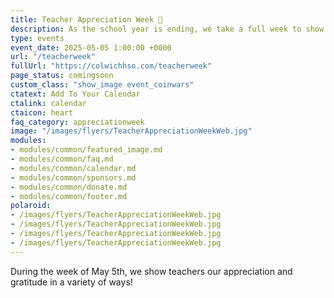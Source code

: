 ```yaml
---
title: Teacher Appreciation Week 💖
description: As the school year is ending, we take a full week to show our teachers love.
type: events
event_date: 2025-05-05 1:00:00 +0000
url: "/teacherweek"
fullUrl: "https://colwichhso.com/teacherweek"
page_status: comingsoon
custom_class: "show_image event_coinwars"
ctatext: Add To Your Calendar
ctalink: calendar
ctaicon: heart
faq_category: appreciationweek
image: "/images/flyers/TeacherAppreciationWeekWeb.jpg"
modules:
- modules/common/featured_image.md
- modules/common/faq.md
- modules/common/calendar.md
- modules/common/sponsors.md
- modules/common/donate.md
- modules/common/footer.md
polaroid: 
- /images/flyers/TeacherAppreciationWeekWeb.jpg
- /images/flyers/TeacherAppreciationWeekWeb.jpg
- /images/flyers/TeacherAppreciationWeekWeb.jpg
- /images/flyers/TeacherAppreciationWeekWeb.jpg
---
```

During the week of May 5th, we show teachers our appreciation and gratitude in a variety of ways!